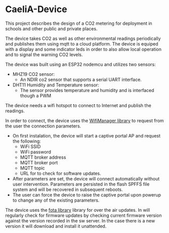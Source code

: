 # CaeliA-Device

This project describes the design of a CO2 metering for deployment in schools and other public and private places.

The device takes CO2 as well as other environmental readings periodically and publishes them using mqtt to a cloud platform.
The device is equiped with a display and some indicator leds in order to also allow local operation and to signal the warning
CO2 levels.

The device was built using an ESP32 nodemcu and utilizes two sensors:
* MHZ19 CO2 sensor: 
    - An NDIR co2 sensor that supports a serial UART interface.
* DHT11 Humidity and Temperature sensor: 
    - The sensor provides temperature and humidity and is interfaced though a PWM

The device needs a wifi hotspot to connect to Internet and publish the readings.

In order to connect, the device uses the [WifiManager library](https://github.com/zhouhan0126/WIFIMANAGER-ESP32) to request from the user the connection parameters. 

* On first instalation, the device will start a captive portal AP and request the following:
    - WiFi SSID
    - WiFi password
    - MQTT broker address
    - MQTT broker port
    - MQTT topic
    - URL for to check for software updates.
* After parameters are set, the device will connect automatically without user intervention. Parameters are persisted
in the flash SPFFS file system and will be recovered in subsequent reboots.
* The user can force the device to raise the captive portal upon powerup to change any of the existing parameters.

The device uses the [fota library](https://github.com/chrisjoyce911/esp32FOTA) library for over the air updates. In will regularly check for firmware updates by checking current firmware version against the version recorded in the sw server.
In the case there is a new version it will download and install it unattended.
